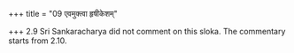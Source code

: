 +++
title = "09 एवमुक्त्वा हृषीकेशम्"

+++
2.9 Sri Sankaracharya did not comment on this sloka. The commentary
starts from 2.10.  
  
